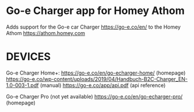 # Go-e Charger app for Homey Athom
Adds support for the Go-e car Charger
https://go-e.co/en/
to the Homey Athom
https://athom.homey.com

# DEVICES
Go-e Charger Home+:
https://go-e.co/en/go-echarger-home/ (homepage)
https://go-e.co/wp-content/uploads/2019/04/Handbuch-B2C-Charger_EN-1.0-003-1.pdf (manual)
https://go-e.co/app/api.pdf (api reference)

Go-e Charger Pro (not yet available)
https://go-e.co/en/go-echarger-pro/ (homepage)

